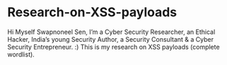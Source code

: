 # Research-on-XSS-payloads
Hi Myself Swapnoneel Sen, I’m a Cyber Security Researcher, an Ethical Hacker, India’s young Security Author, a Security Consultant &amp; a Cyber Security Entrepreneur. :)   This is my research on XSS payloads (complete wordlist).
